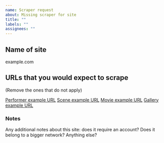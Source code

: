 ```yaml
---
name: Scraper request
about: Missing scraper for site
title: ""
labels: ""
assignees: ""
---
```


## Name of site

example.com

## URLs that you would expect to scrape

(Remove the ones that do not apply)

[Performer example URL](https://example.com/performer-name)
[Scene example URL](https://example.com/scene-1234)
[Movie example URL](https://example.com/the-movie)
[Gallery example URL](https://example.com/gallery-4321)

### Notes

Any additional notes about this site: does it require an account? Does it belong to a bigger network? Anything else?
